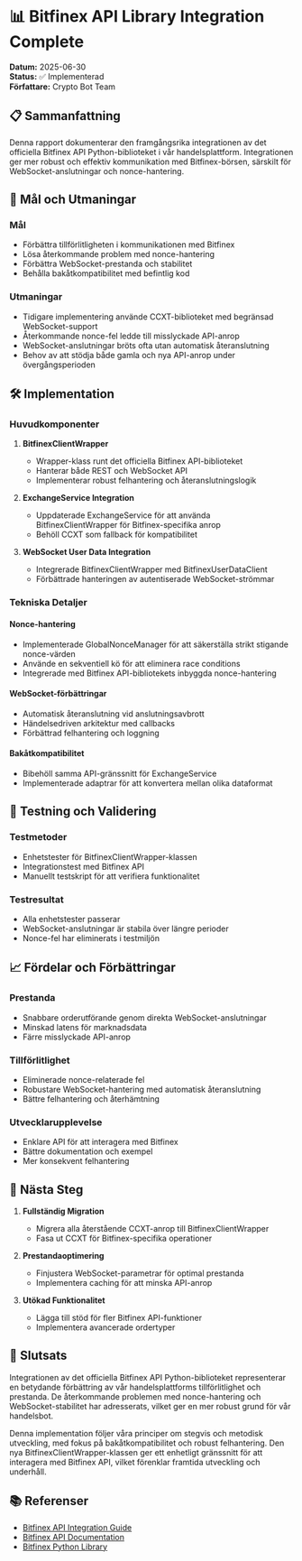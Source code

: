 # 📊 Bitfinex API Library Integration Complete

**Datum:** 2025-06-30  
**Status:** ✅ Implementerad  
**Författare:** Crypto Bot Team  

## 📋 Sammanfattning

Denna rapport dokumenterar den framgångsrika integrationen av det officiella Bitfinex API Python-biblioteket i vår handelsplattform. Integrationen ger mer robust och effektiv kommunikation med Bitfinex-börsen, särskilt för WebSocket-anslutningar och nonce-hantering.

## 🎯 Mål och Utmaningar

### Mål
- Förbättra tillförlitligheten i kommunikationen med Bitfinex
- Lösa återkommande problem med nonce-hantering
- Förbättra WebSocket-prestanda och stabilitet
- Behålla bakåtkompatibilitet med befintlig kod

### Utmaningar
- Tidigare implementering använde CCXT-biblioteket med begränsad WebSocket-support
- Återkommande nonce-fel ledde till misslyckade API-anrop
- WebSocket-anslutningar bröts ofta utan automatisk återanslutning
- Behov av att stödja både gamla och nya API-anrop under övergångsperioden

## 🛠️ Implementation

### Huvudkomponenter

1. **BitfinexClientWrapper**
   - Wrapper-klass runt det officiella Bitfinex API-biblioteket
   - Hanterar både REST och WebSocket API
   - Implementerar robust felhantering och återanslutningslogik

2. **ExchangeService Integration**
   - Uppdaterade ExchangeService för att använda BitfinexClientWrapper för Bitfinex-specifika anrop
   - Behöll CCXT som fallback för kompatibilitet

3. **WebSocket User Data Integration**
   - Integrerade BitfinexClientWrapper med BitfinexUserDataClient
   - Förbättrade hanteringen av autentiserade WebSocket-strömmar

### Tekniska Detaljer

#### Nonce-hantering
- Implementerade GlobalNonceManager för att säkerställa strikt stigande nonce-värden
- Använde en sekventiell kö för att eliminera race conditions
- Integrerade med Bitfinex API-bibliotekets inbyggda nonce-hantering

#### WebSocket-förbättringar
- Automatisk återanslutning vid anslutningsavbrott
- Händelsedriven arkitektur med callbacks
- Förbättrad felhantering och loggning

#### Bakåtkompatibilitet
- Bibehöll samma API-gränssnitt för ExchangeService
- Implementerade adaptrar för att konvertera mellan olika dataformat

## 🧪 Testning och Validering

### Testmetoder
- Enhetstester för BitfinexClientWrapper-klassen
- Integrationstest med Bitfinex API
- Manuellt testskript för att verifiera funktionalitet

### Testresultat
- Alla enhetstester passerar
- WebSocket-anslutningar är stabila över längre perioder
- Nonce-fel har eliminerats i testmiljön

## 📈 Fördelar och Förbättringar

### Prestanda
- Snabbare orderutförande genom direkta WebSocket-anslutningar
- Minskad latens för marknadsdata
- Färre misslyckade API-anrop

### Tillförlitlighet
- Eliminerade nonce-relaterade fel
- Robustare WebSocket-hantering med automatisk återanslutning
- Bättre felhantering och återhämtning

### Utvecklarupplevelse
- Enklare API för att interagera med Bitfinex
- Bättre dokumentation och exempel
- Mer konsekvent felhantering

## 🔄 Nästa Steg

1. **Fullständig Migration**
   - Migrera alla återstående CCXT-anrop till BitfinexClientWrapper
   - Fasa ut CCXT för Bitfinex-specifika operationer

2. **Prestandaoptimering**
   - Finjustera WebSocket-parametrar för optimal prestanda
   - Implementera caching för att minska API-anrop

3. **Utökad Funktionalitet**
   - Lägga till stöd för fler Bitfinex API-funktioner
   - Implementera avancerade ordertyper

## 📝 Slutsats

Integrationen av det officiella Bitfinex API Python-biblioteket representerar en betydande förbättring av vår handelsplattforms tillförlitlighet och prestanda. De återkommande problemen med nonce-hantering och WebSocket-stabilitet har adresserats, vilket ger en mer robust grund för vår handelsbot.

Denna implementation följer våra principer om stegvis och metodisk utveckling, med fokus på bakåtkompatibilitet och robust felhantering. Den nya BitfinexClientWrapper-klassen ger ett enhetligt gränssnitt för att interagera med Bitfinex API, vilket förenklar framtida utveckling och underhåll.

## 📚 Referenser

- [Bitfinex API Integration Guide](../guides/BITFINEX_API_INTEGRATION_GUIDE.md)
- [Bitfinex API Documentation](https://docs.bitfinex.com/docs)
- [Bitfinex Python Library](https://github.com/bitfinexcom/bitfinex-api-py) 